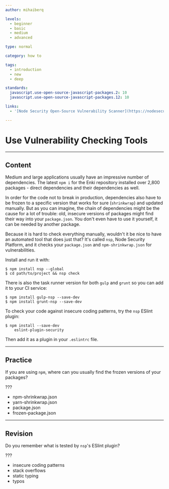 ```yaml
---
author: mihaiberq

levels:
  - beginner
  - basic
  - medium
  - advanced

type: normal

category: how to

tags:
  - introduction
  - new
  - deep

standards:
  javascript.use-open-source-javascript-packages.2: 10
  javascript.use-open-source-javascript-packages.12: 10

links:
  - '[Node Security Open-Source Vulnerability Scanner](https://nodesecurity.io/opensource){website}'

---
```

# Use Vulnerability Checking Tools

---
## Content

Medium and large applications usually have an impressive number of dependencies. The latest `npm i` for the Enki repository installed over 2,800 packages - direct dependencies and their dependencies as well.

In order for the code not to break in production, dependencies also have to be frozen to a specific version that works for sure (`shrinkwrap`) and updated manually. But as you can imagine, the chain of dependencies might be the cause for a lot of trouble: old, insecure versions of packages might find their way into your `package.json`. You don't even have to use it yourself, it can be needed by another package.

Because it is hard to check everything manually, wouldn't it be nice to have an automated tool that does just that? It's called `nsp`, Node Security Platform, and it checks your `package.json` and `npm-shrinkwrap.json` for vulnerabilities.

Install and run it with:
```
$ npm install nsp --global
$ cd path/to/project && nsp check
```
There is also the task runner version for both `gulp` and `grunt` so you can add it to your CI service:
```
$ npm install gulp-nsp --save-dev
$ npm install grunt-nsp --save-dev
```

To check your code against insecure coding patterns, try the `nsp` ESlint plugin:
```
$ npm install --save-dev
    eslint-plugin-security
```
Then add it as a plugin in your `.eslintrc` file.

---
## Practice

If you are using `npm`, where can you usually find the frozen versions of your packages?

???


* npm-shrinkwrap.json
* yarn-shrinkwrap.json
* package.json
* frozen-package.json

---
## Revision

Do you remember what is tested by `nsp`'s ESlint plugin?

???


* insecure coding patterns
* stack overflows
* static typing
* typos

